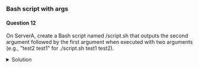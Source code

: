 ### Bash script with args

#### Question 12

On ServerA, create a Bash script named /script.sh that outputs the second argument followed by the first argument when executed with two arguments
(e.g., "test2 test1" for ./script.sh test1 test2).


<details><summary>Solution</summary>

1. Create the following script "/script.sh":
```
    #!/bin/bash
    
    if [ $# -eq 2 ];  
      then  echo "$2 $1"
    else  
      echo "Usage: $0 argument1 argument2"  
      exit 1
    fi
```

2. Make the script executable by running:
```
$ sudo chmod +x /script.sh
```

3. Verify by running:
```
$ ./script.sh test1 test2
```

This will output "test2 test1" in the terminal.


Explanation:  

```
if [ $# -eq 2 ]  
```

This line checks if the script received exactly two arguments using the $# special variable that holds the number of arguments passed.



    ```
    echo "$2 $1"
    ```

If two arguments are provided, this line prints the second argument followed by a space and then the first argument.

    ```
    else
    ```
If not exactly two arguments are provided, the script displays a usage message and exits with an error code (1).  
$0: This refers to the script's filename itself.



   This script handles errors by informing the user about the expected number of arguments.

</details>

